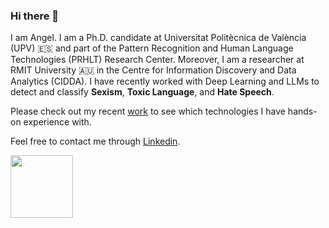 ### Hi there 👋

I am Angel. I am a Ph.D. candidate at Universitat Politècnica de València (UPV) 🇪🇸 and part of the Pattern Recognition and Human Language Technologies (PRHLT) Research Center. Moreover, I am a researcher at RMIT University 🇦🇺 in the Centre for Information Discovery and Data Analytics (CIDDA).
I have recently worked with Deep Learning and LLMs to detect and classify **Sexism**, **Toxic Language**, and **Hate Speech**.

Please check out my recent [work](https://github.com/AngelFelipeMP/Mitigating-Negative-Transfer-with-TA) to see which technologies I have hands-on experience with.

Feel free to contact me through [Linkedin](https://www.linkedin.com/in/angel-de-paula/).

<img src="https://encrypted-tbn0.gstatic.com/images?q=tbn:ANd9GcQQbgcu-53Whe-zr3XKUie1ZLHFPJKOLzsNxRz06gOsZUWcV1ObVnQ6hXddifuuz5TO770&usqp=CAU" width="100">


<!--
I am Angel. I am a Ph.D. researcher in the Natural Language Engineering Lab. at Pattern Recognition and Human Language Technologies (PRHLT) Research Center in the Universitat Politècnica de València (UPV).  I've recently worked with Deep Learning and Transformer models to detect and classify **Toxic Language** and **Hate Speech**.

Please check out my recent [work](https://github.com/AngelFelipeMP/BERT-tweets-sexims-classification), where you can see which technologies I have hands-on experience.

You can contact me via [Linkedin](https://www.linkedin.com/in/angel-de-paula/).

<img src="https://encrypted-tbn0.gstatic.com/images?q=tbn:ANd9GcQQbgcu-53Whe-zr3XKUie1ZLHFPJKOLzsNxRz06gOsZUWcV1ObVnQ6hXddifuuz5TO770&usqp=CAU" width="100">

**AngelFelipeMP/AngelFelipeMP** is a ✨ _special_ ✨ repository because its `README.md` (this file) appears on your GitHub profile.

Here are some ideas to get you started:

- 🔭 I’m currently working on ...
- 🌱 I’m currently learning ...
- 👯 I’m looking to collaborate on ...
- 🤔 I’m looking for help with ...
- 💬 Ask me about ...
- 📫 How to reach me: ...
- 😄 Pronouns: ...
- ⚡ Fun fact: ...
-->
